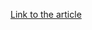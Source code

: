 [Link to the article](https://news.sophos.com/en-us/2019/12/24/gozi-v3-tracked-by-their-own-stealth/)

